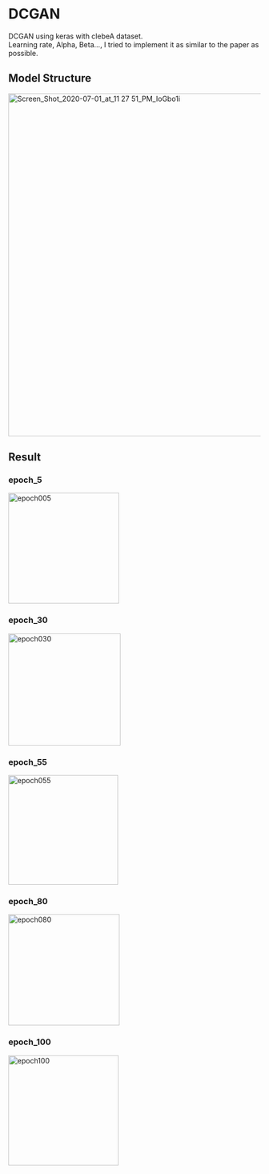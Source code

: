 # DCGAN

DCGAN using keras with clebeA dataset.\
Learning rate, Alpha, Beta..., I tried to implement it as similar to the paper as possible.

## Model Structure
<img width="685" alt="Screen_Shot_2020-07-01_at_11 27 51_PM_IoGbo1i" src="https://user-images.githubusercontent.com/93169315/177544981-44f2d7e4-ae04-460f-b496-50af4d4f4e2b.png">

## Result
### epoch_5
<img width="221" alt="epoch005" src="https://user-images.githubusercontent.com/93169315/177545102-2a9c1119-0a76-4a37-b46b-8147f925951d.PNG">

### epoch_30
<img width="224" alt="epoch030" src="https://user-images.githubusercontent.com/93169315/177545154-9b5ed509-aedc-4bed-9925-bec68e1f0197.PNG">

### epoch_55
<img width="219" alt="epoch055" src="https://user-images.githubusercontent.com/93169315/177545194-a58f1c47-192c-4987-bb24-ed64514fd1f9.PNG">

### epoch_80
<img width="222" alt="epoch080" src="https://user-images.githubusercontent.com/93169315/177545222-c850da64-b09b-47aa-9941-4998bcf4459c.PNG">

### epoch_100
<img width="220" alt="epoch100" src="https://user-images.githubusercontent.com/93169315/177545249-3297ac23-6577-44e2-9790-61f853d8400d.PNG">
